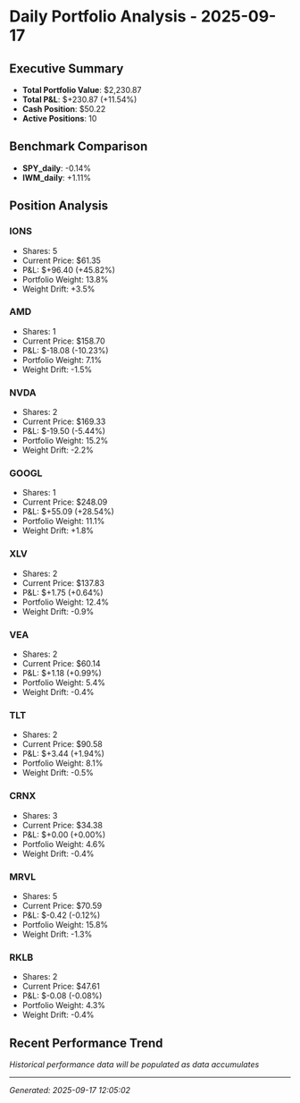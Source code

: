 # Daily Portfolio Analysis - 2025-09-17

## Executive Summary
- **Total Portfolio Value**: $2,230.87
- **Total P&L**: $+230.87 (+11.54%)
- **Cash Position**: $50.22
- **Active Positions**: 10

## Benchmark Comparison
- **SPY_daily**: -0.14%
- **IWM_daily**: +1.11%

## Position Analysis
### IONS
- Shares: 5
- Current Price: $61.35
- P&L: $+96.40 (+45.82%)
- Portfolio Weight: 13.8%
- Weight Drift: +3.5%

### AMD
- Shares: 1
- Current Price: $158.70
- P&L: $-18.08 (-10.23%)
- Portfolio Weight: 7.1%
- Weight Drift: -1.5%

### NVDA
- Shares: 2
- Current Price: $169.33
- P&L: $-19.50 (-5.44%)
- Portfolio Weight: 15.2%
- Weight Drift: -2.2%

### GOOGL
- Shares: 1
- Current Price: $248.09
- P&L: $+55.09 (+28.54%)
- Portfolio Weight: 11.1%
- Weight Drift: +1.8%

### XLV
- Shares: 2
- Current Price: $137.83
- P&L: $+1.75 (+0.64%)
- Portfolio Weight: 12.4%
- Weight Drift: -0.9%

### VEA
- Shares: 2
- Current Price: $60.14
- P&L: $+1.18 (+0.99%)
- Portfolio Weight: 5.4%
- Weight Drift: -0.4%

### TLT
- Shares: 2
- Current Price: $90.58
- P&L: $+3.44 (+1.94%)
- Portfolio Weight: 8.1%
- Weight Drift: -0.5%

### CRNX
- Shares: 3
- Current Price: $34.38
- P&L: $+0.00 (+0.00%)
- Portfolio Weight: 4.6%
- Weight Drift: -0.4%

### MRVL
- Shares: 5
- Current Price: $70.59
- P&L: $-0.42 (-0.12%)
- Portfolio Weight: 15.8%
- Weight Drift: -1.3%

### RKLB
- Shares: 2
- Current Price: $47.61
- P&L: $-0.08 (-0.08%)
- Portfolio Weight: 4.3%
- Weight Drift: -0.4%

## Recent Performance Trend
*Historical performance data will be populated as data accumulates*

---
*Generated: 2025-09-17 12:05:02*
